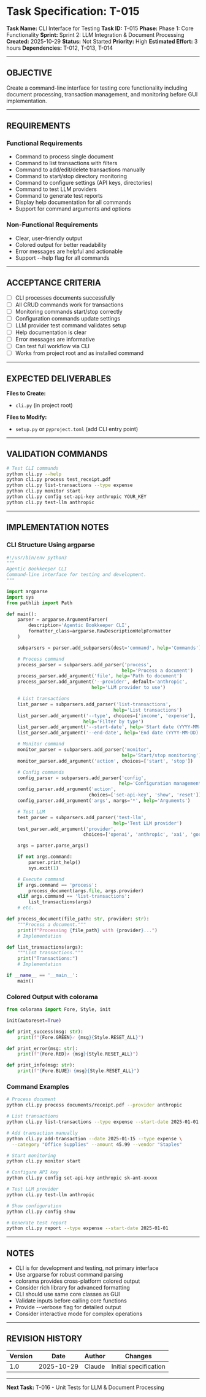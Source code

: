 # Task Specification: T-015

**Task Name:** CLI Interface for Testing
**Task ID:** T-015
**Phase:** Phase 1: Core Functionality
**Sprint:** Sprint 2: LLM Integration & Document Processing
**Created:** 2025-10-29
**Status:** Not Started
**Priority:** High
**Estimated Effort:** 3 hours
**Dependencies:** T-012, T-013, T-014

---

## OBJECTIVE

Create a command-line interface for testing core functionality including document processing, transaction management, and monitoring before GUI implementation.

---

## REQUIREMENTS

### Functional Requirements
- Command to process single document
- Command to list transactions with filters
- Command to add/edit/delete transactions manually
- Command to start/stop directory monitoring
- Command to configure settings (API keys, directories)
- Command to test LLM providers
- Command to generate test reports
- Display help documentation for all commands
- Support for command arguments and options

### Non-Functional Requirements
- Clear, user-friendly output
- Colored output for better readability
- Error messages are helpful and actionable
- Support --help flag for all commands

---

## ACCEPTANCE CRITERIA

- [ ] CLI processes documents successfully
- [ ] All CRUD commands work for transactions
- [ ] Monitoring commands start/stop correctly
- [ ] Configuration commands update settings
- [ ] LLM provider test command validates setup
- [ ] Help documentation is clear
- [ ] Error messages are informative
- [ ] Can test full workflow via CLI
- [ ] Works from project root and as installed command

---

## EXPECTED DELIVERABLES

**Files to Create:**
- `cli.py` (in project root)

**Files to Modify:**
- `setup.py` or `pyproject.toml` (add CLI entry point)

---

## VALIDATION COMMANDS

```bash
# Test CLI commands
python cli.py --help
python cli.py process test_receipt.pdf
python cli.py list-transactions --type expense
python cli.py monitor start
python cli.py config set-api-key anthropic YOUR_KEY
python cli.py test-llm anthropic
```

---

## IMPLEMENTATION NOTES

### CLI Structure Using argparse

```python
#!/usr/bin/env python3
"""
Agentic Bookkeeper CLI
Command-line interface for testing and development.
"""

import argparse
import sys
from pathlib import Path

def main():
    parser = argparse.ArgumentParser(
        description='Agentic Bookkeeper CLI',
        formatter_class=argparse.RawDescriptionHelpFormatter
    )

    subparsers = parser.add_subparsers(dest='command', help='Commands')

    # Process command
    process_parser = subparsers.add_parser('process',
                                          help='Process a document')
    process_parser.add_argument('file', help='Path to document')
    process_parser.add_argument('--provider', default='anthropic',
                               help='LLM provider to use')

    # List transactions
    list_parser = subparsers.add_parser('list-transactions',
                                       help='List transactions')
    list_parser.add_argument('--type', choices=['income', 'expense'],
                            help='Filter by type')
    list_parser.add_argument('--start-date', help='Start date (YYYY-MM-DD)')
    list_parser.add_argument('--end-date', help='End date (YYYY-MM-DD)')

    # Monitor command
    monitor_parser = subparsers.add_parser('monitor',
                                          help='Start/stop monitoring')
    monitor_parser.add_argument('action', choices=['start', 'stop'])

    # Config commands
    config_parser = subparsers.add_parser('config',
                                         help='Configuration management')
    config_parser.add_argument('action',
                              choices=['set-api-key', 'show', 'reset'])
    config_parser.add_argument('args', nargs='*', help='Arguments')

    # Test LLM
    test_parser = subparsers.add_parser('test-llm',
                                       help='Test LLM provider')
    test_parser.add_argument('provider',
                            choices=['openai', 'anthropic', 'xai', 'google'])

    args = parser.parse_args()

    if not args.command:
        parser.print_help()
        sys.exit(1)

    # Execute command
    if args.command == 'process':
        process_document(args.file, args.provider)
    elif args.command == 'list-transactions':
        list_transactions(args)
    # etc.

def process_document(file_path: str, provider: str):
    """Process a document."""
    print(f"Processing {file_path} with {provider}...")
    # Implementation

def list_transactions(args):
    """List transactions."""
    print("Transactions:")
    # Implementation

if __name__ == '__main__':
    main()
```

### Colored Output with colorama

```python
from colorama import Fore, Style, init

init(autoreset=True)

def print_success(msg: str):
    print(f"{Fore.GREEN}✓ {msg}{Style.RESET_ALL}")

def print_error(msg: str):
    print(f"{Fore.RED}✗ {msg}{Style.RESET_ALL}")

def print_info(msg: str):
    print(f"{Fore.BLUE}ℹ {msg}{Style.RESET_ALL}")
```

### Command Examples

```bash
# Process document
python cli.py process documents/receipt.pdf --provider anthropic

# List transactions
python cli.py list-transactions --type expense --start-date 2025-01-01

# Add transaction manually
python cli.py add-transaction --date 2025-01-15 --type expense \
  --category "Office Supplies" --amount 45.99 --vendor "Staples"

# Start monitoring
python cli.py monitor start

# Configure API key
python cli.py config set-api-key anthropic sk-ant-xxxxx

# Test LLM provider
python cli.py test-llm anthropic

# Show configuration
python cli.py config show

# Generate test report
python cli.py report --type expense --start-date 2025-01-01
```

---

## NOTES

- CLI is for development and testing, not primary interface
- Use argparse for robust command parsing
- colorama provides cross-platform colored output
- Consider rich library for advanced formatting
- CLI should use same core classes as GUI
- Validate inputs before calling core functions
- Provide --verbose flag for detailed output
- Consider interactive mode for complex operations

---

## REVISION HISTORY

| Version | Date       | Author | Changes                    |
|---------|------------|--------|-----------------------------|
| 1.0     | 2025-10-29 | Claude | Initial specification       |

---

**Next Task:** T-016 - Unit Tests for LLM & Document Processing
